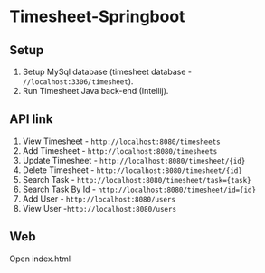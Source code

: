 # Timesheet-Springboot

## Setup
1. Setup MySql database (timesheet database - `//localhost:3306/timesheet`).
2. Run Timesheet Java back-end (Intellij).

## API link
1. View Timesheet - `http://localhost:8080/timesheets`
2. Add Timesheet  - `http://localhost:8080/timesheets`
3. Update Timesheet - `http://localhost:8080/timesheet/{id}`
4. Delete Timesheet - `http://localhost:8080/timesheet/{id}`
5. Search Task - `http://localhost:8080/timesheet/task={task}`
6. Search Task By Id - `http://localhost:8080/timesheet/id={id}`
7. Add User - `http://localhost:8080/users`
8. View User -`http://localhost:8080/users`

## Web
Open index.html
